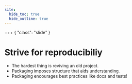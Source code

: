 ```yaml
---
site:
  hide_toc: true
  hide_outline: true
---
```


+++ { "class": "slide" }

# Strive for reproducibiliy

- The hardest thing is reviving an old project.
- Packaging imposes structure that aids understanding.
- Packaging encourages best practices like docs and tests!

